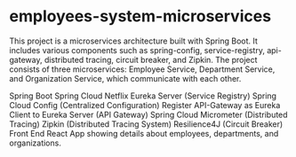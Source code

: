 # employees-system-microservices

This project is a microservices architecture built with Spring Boot. It includes various components such as spring-config, service-registry, api-gateway, distributed tracing, circuit breaker, and Zipkin. The project consists of three microservices: Employee Service, Department Service, and Organization Service, which communicate with each other.

Spring Boot
Spring Cloud
Netflix Eureka Server (Service Registry)
Spring Cloud Config (Centralized Configuration)
Register API-Gateway as Eureka Client to Eureka Server (API Gateway)
Spring Cloud Micrometer (Distributed Tracing)
Zipkin (Distributed Tracing System)
Resilience4J (Circuit Breaker)
Front End React App showing details about employees, departments, and organizations.
